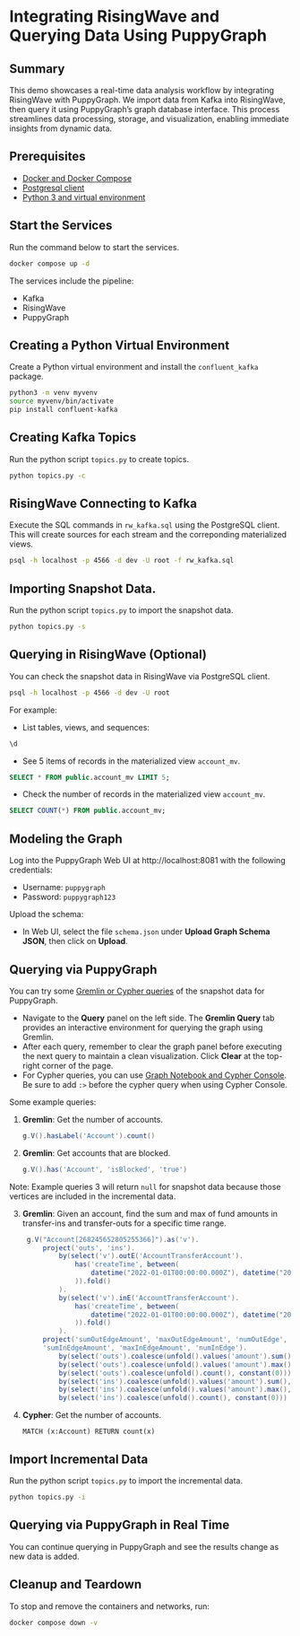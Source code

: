 # Integrating RisingWave and Querying Data Using PuppyGraph

## Summary
This demo showcases a real-time data analysis workflow by integrating RisingWave with PuppyGraph. 
We import data from Kafka into RisingWave, then query it using PuppyGraph’s graph database interface. 
This process streamlines data processing, storage, and visualization, enabling immediate insights from dynamic data.

## Prerequisites

- [Docker and Docker Compose](https://docs.docker.com/compose/)
- [Postgresql client](https://docs.risingwave.com/deploy/install-psql-without-postgresql)
- [Python 3 and virtual environment](https://docs.python.org/3/library/venv.html)

## Start the Services
Run the command below to start the services.
```bash
docker compose up -d
```

The services include the pipeline:
- Kafka
- RisingWave
- PuppyGraph


## Creating a Python Virtual Environment
Create a Python virtual environment and install the `confluent_kafka` package.
```bash
python3 -m venv myvenv
source myvenv/bin/activate
pip install confluent-kafka
```

## Creating Kafka Topics
Run the python script `topics.py` to create topics.
```bash
python topics.py -c
```

## RisingWave Connecting to Kafka
Execute the SQL commands in `rw_kafka.sql` using the PostgreSQL client. 
This will create sources for each stream and the correponding materialized views.
```bash
psql -h localhost -p 4566 -d dev -U root -f rw_kafka.sql
```

## Importing Snapshot Data.
Run the python script `topics.py` to import the snapshot data.
```bash
python topics.py -s
```

## Querying in RisingWave (Optional)
You can check the snapshot data in RisingWave via PostgreSQL client.
```bash
psql -h localhost -p 4566 -d dev -U root
```
For example:
- List tables, views, and sequences:
```sql
\d
```
- See 5 items of records in the materialized view `account_mv`.
```sql
SELECT * FROM public.account_mv LIMIT 5;
```
- Check the number of records in the materialized view `account_mv`.
```sql
SELECT COUNT(*) FROM public.account_mv;
```

## Modeling the Graph
Log into the PuppyGraph Web UI at http://localhost:8081 with the following credentials:
- Username: `puppygraph`
- Password: `puppygraph123`

Upload the schema:
- In Web UI, select the file `schema.json` under **Upload Graph Schema JSON**, then click on **Upload**.

## Querying via PuppyGraph
You can try some [Gremlin or Cypher queries](https://docs.puppygraph.com/querying/) of the snapshot data for PuppyGraph.
- Navigate to the **Query** panel on the left side. The **Gremlin Query** tab provides an interactive environment for querying the graph using Gremlin.
- After each query, remember to clear the graph panel before executing the next query to maintain a clean visualization. Click **Clear** at the top-right corner of the page.
- For Cypher queries, you can use [Graph Notebook and Cypher Console](https://docs.puppygraph.com/querying/querying-using-opencypher/). Be sure to add `:>` before the cypher query when using Cypher Console. 

Some example queries:

1. **Gremlin**: Get the number of accounts.
    ```groovy
    g.V().hasLabel('Account').count()
    ```
2. **Gremlin**: Get accounts that are blocked.
    ```groovy
    g.V().has('Account', 'isBlocked', 'true')
    ```

Note: 
Example queries 3 will return `null` for snapshot data because those vertices are included in the incremental data.

3. **Gremlin**: Given an account, find the sum and max of fund amounts in transfer-ins and transfer-outs for a specific time range.
   ```groovy
    g.V("Account[268245652805255366]").as('v').
        project('outs', 'ins').
            by(select('v').outE('AccountTransferAccount').
                has('createTime', between(
                    datetime("2022-01-01T00:00:00.000Z"), datetime("2024-01-01T00:00:00.000Z")
                )).fold()
            ).
            by(select('v').inE('AccountTransferAccount').
                has('createTime', between(
                    datetime("2022-01-01T00:00:00.000Z"), datetime("2024-01-01T00:00:00.000Z")
                )).fold()
            ).
        project('sumOutEdgeAmount', 'maxOutEdgeAmount', 'numOutEdge', 
        'sumInEdgeAmount', 'maxInEdgeAmount', 'numInEdge').
            by(select('outs').coalesce(unfold().values('amount').sum(), constant(0))).
            by(select('outs').coalesce(unfold().values('amount').max(), constant(-1))).
            by(select('outs').coalesce(unfold().count(), constant(0))).
            by(select('ins').coalesce(unfold().values('amount').sum(), constant(0))).
            by(select('ins').coalesce(unfold().values('amount').max(), constant(-1))).
            by(select('ins').coalesce(unfold().count(), constant(0)))
   ```
   
4. **Cypher**: Get the number of accounts.
   
   ```cypher
   MATCH (x:Account) RETURN count(x)
   ```

## Import Incremental Data
Run the python script `topics.py` to import the incremental data.
```bash
python topics.py -i
```

## Querying via PuppyGraph in Real Time
You can continue querying in PuppyGraph and see the results change as new data is added.

## Cleanup and Teardown
To stop and remove the containers and networks, run:
```bash
docker compose down -v
```

